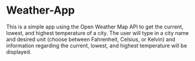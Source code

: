 # Weather-App
This is a simple app using the Open Weather Map API to get the current, lowest, and highest temperature of a city. The user will type in a city name and desired unit (choose between Fahrenheit, Celsius, or Kelvin) and information regarding the current, lowest, and highest temperature will be displayed. 
